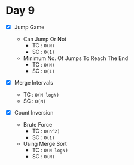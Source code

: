 # Day 9
- [x] Jump Game
    - Can Jump Or Not 
      - TC : ```O(N)```
      - SC : ```O(1)```
    - Minimum No. Of Jumps To Reach The End
      - TC : ```O(N)```
      - SC : ```O(1)```
- [x] Merge Intervals
    - TC : ```O(N logN)```
    - SC : ```O(N)```

- [x] Count Inversion
    - Brute Force
      - TC : ```O(n^2)```
      - SC : ```O(1)```
    - Using Merge Sort
      - TC : ```O(N logN)```
      - SC : ```O(N)```


